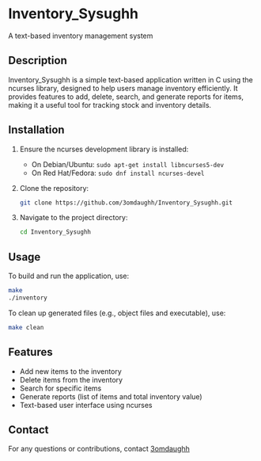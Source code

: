 # Inventory_Sysughh

A text-based inventory management system

## Description

Inventory_Sysughh is a simple text-based application written in C using the ncurses library, designed to help users manage inventory efficiently. It provides features to add, delete, search, and generate reports for items, making it a useful tool for tracking stock and inventory details.

## Installation

1. Ensure the ncurses development library is installed:
   - On Debian/Ubuntu: `sudo apt-get install libncurses5-dev`
   - On Red Hat/Fedora: `sudo dnf install ncurses-devel`

2. Clone the repository:
   ```bash
   git clone https://github.com/3omdaughh/Inventory_Sysughh.git
   ```

3. Navigate to the project directory:
   ```bash
   cd Inventory_Sysughh
   ```

## Usage

To build and run the application, use:
```bash
make
./inventory
```
To clean up generated files (e.g., object files and executable), use:
```bash
make clean
```

## Features

- Add new items to the inventory
- Delete items from the inventory
- Search for specific items
- Generate reports (list of items and total inventory value)
- Text-based user interface using ncurses

## Contact

For any questions or contributions, contact [3omdaughh](mailto:3omdaughh@gmail.com)
